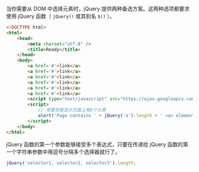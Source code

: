 当你需要从 DOM 中选择元素时，jQuery 提供两种备选方案。这两种选项都要求使用 jQuery 函数（ `jQuery()` 或其别名 `$()` ）。

```html
<!DOCTYPE html>
<html>
    <head>
        <meta charset="utf-8" />
        <title>Ready</title>
    </head>
    <body>
        <a href='#'>link</a>
        <a href='#'>link</a>
        <a href='#'>link</a>
        <a href='#'>link</a>
        <a href='#'>link</a>
        <a href='#'>link</a>
        <script type="text/javascript" src="https://ajax.googleapis.com/ajax/libs/jquery/3.5.1/jquery.min.js"></script>
        <script>
            // 用警告框显示页面上有6个元素
            alert('Page contains ' + jQuery('a').length + ' <a> elements!');
        </script>
    </body>
</html>
```

jQuery 函数的第一个参数能够接受多个表达式，只要在传递给 jQuery 函数的第一个字符串参数中用逗号分隔多个选择器就行了。

```javascript
jQuery('selector1, selector2, selector3').length;
```

